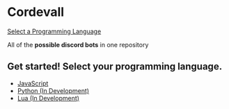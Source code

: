 # Cordevall
<a href="https://github.com/Eveeifyeve/Cordevall/blob/main/README.md#get-started-select-your-programming-language">Select a Programming Language</a>

All of the **possible discord bots** in one repository

## Get started! Select your programming language.
- <a href="https://github.com/Eveeifyeve/Eveeifys-JS-CordBot">JavaScript</a>
- <a href="./python/README.md">Python (In Development)</a>
- <a href="https://github.com/Eveeifyeve/Lua_DiscordBot">Lua (In Development)</a>
